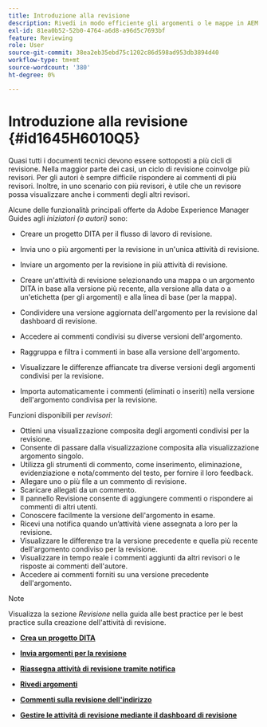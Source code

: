 ```yaml
---
title: Introduzione alla revisione
description: Rivedi in modo efficiente gli argomenti o le mappe in AEM Guides per una valutazione fluida dei contenuti. Conoscere le funzioni per autori e revisori in AEM Guides.
exl-id: 81ea0b52-52b0-4764-a6d8-a96d5c7693bf
feature: Reviewing
role: User
source-git-commit: 38ea2eb35ebd75c1202c86d598ad953db3894d40
workflow-type: tm+mt
source-wordcount: '380'
ht-degree: 0%

---
```


# Introduzione alla revisione {#id1645H6010Q5}

Quasi tutti i documenti tecnici devono essere sottoposti a più cicli di revisione. Nella maggior parte dei casi, un ciclo di revisione coinvolge più revisori. Per gli autori è sempre difficile rispondere ai commenti di più revisori. Inoltre, in uno scenario con più revisori, è utile che un revisore possa visualizzare anche i commenti degli altri revisori.

Alcune delle funzionalità principali offerte da Adobe Experience Manager Guides agli *iniziatori \(o autori\)* sono:

- Creare un progetto DITA per il flusso di lavoro di revisione.
- Invia uno o più argomenti per la revisione in un&#39;unica attività di revisione.

- Inviare un argomento per la revisione in più attività di revisione.

- Creare un&#39;attività di revisione selezionando una mappa o un argomento DITA in base alla versione più recente, alla versione alla data o a un&#39;etichetta \(per gli argomenti\) e alla linea di base \(per la mappa\).

- Condividere una versione aggiornata dell&#39;argomento per la revisione dal dashboard di revisione.

- Accedere ai commenti condivisi su diverse versioni dell&#39;argomento.

- Raggruppa e filtra i commenti in base alla versione dell&#39;argomento.

- Visualizzare le differenze affiancate tra diverse versioni degli argomenti condivisi per la revisione.

- Importa automaticamente i commenti \(eliminati o inseriti\) nella versione dell&#39;argomento condivisa per la revisione.


Funzioni disponibili per *revisori*:

- Ottieni una visualizzazione composita degli argomenti condivisi per la revisione.
- Consente di passare dalla visualizzazione composita alla visualizzazione argomento singolo.
- Utilizza gli strumenti di commento, come inserimento, eliminazione, evidenziazione e nota/commento del testo, per fornire il loro feedback.
- Allegare uno o più file a un commento di revisione.
- Scaricare allegati da un commento.
- Il pannello Revisione consente di aggiungere commenti o rispondere ai commenti di altri utenti.
- Conoscere facilmente la versione dell&#39;argomento in esame.
- Ricevi una notifica quando un’attività viene assegnata a loro per la revisione.
- Visualizzare le differenze tra la versione precedente e quella più recente dell&#39;argomento condiviso per la revisione.
- Visualizzare in tempo reale i commenti aggiunti da altri revisori o le risposte ai commenti dell&#39;autore.
- Accedere ai commenti forniti su una versione precedente dell&#39;argomento.

>[!NOTE]
>
> Visualizza la sezione *Revisione* nella guida alle best practice per le best practice sulla creazione dell&#39;attività di revisione.

- **[Crea un progetto DITA](authoring-create-dita-project.md)**

- **[Invia argomenti per la revisione](review-send-topics-for-review.md)**

- **[Riassegna attività di revisione tramite notifica](reassign-review-using-notification.md)**

- **[Rivedi argomenti](review-topics.md)**

- **[Commenti sulla revisione dell&#39;indirizzo](review-address-review-comments.md)**

- **[Gestire le attività di revisione mediante il dashboard di revisione](review-manage-tasks-review-dashboard.md)**
